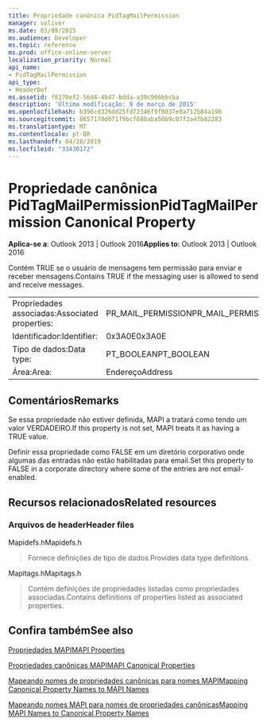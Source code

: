 ```yaml
---
title: Propriedade canônica PidTagMailPermission
manager: soliver
ms.date: 03/09/2015
ms.audience: Developer
ms.topic: reference
ms.prod: office-online-server
localization_priority: Normal
api_name:
- PidTagMailPermission
api_type:
- HeaderDef
ms.assetid: f8270ef2-56d4-4b47-bdda-a39c966bbcba
description: 'Última modificação: 9 de março de 2015'
ms.openlocfilehash: b396cd326dd25fd72346f9f8037e8a712b84a196
ms.sourcegitcommit: 8657170d071f9bcf680aba50b9c07f2a4fb82283
ms.translationtype: MT
ms.contentlocale: pt-BR
ms.lasthandoff: 04/28/2019
ms.locfileid: "33430172"
---
```

# <a name="pidtagmailpermission-canonical-property"></a><span data-ttu-id="c757b-103">Propriedade canônica PidTagMailPermission</span><span class="sxs-lookup"><span data-stu-id="c757b-103">PidTagMailPermission Canonical Property</span></span>

  
  
<span data-ttu-id="c757b-104">**Aplica-se a**: Outlook 2013 | Outlook 2016</span><span class="sxs-lookup"><span data-stu-id="c757b-104">**Applies to**: Outlook 2013 | Outlook 2016</span></span> 
  
<span data-ttu-id="c757b-105">Contém TRUE se o usuário de mensagens tem permissão para enviar e receber mensagens.</span><span class="sxs-lookup"><span data-stu-id="c757b-105">Contains TRUE if the messaging user is allowed to send and receive messages.</span></span> 
  
|||
|:-----|:-----|
|<span data-ttu-id="c757b-106">Propriedades associadas:</span><span class="sxs-lookup"><span data-stu-id="c757b-106">Associated properties:</span></span>  <br/> |<span data-ttu-id="c757b-107">PR_MAIL_PERMISSION</span><span class="sxs-lookup"><span data-stu-id="c757b-107">PR_MAIL_PERMISSION</span></span>  <br/> |
|<span data-ttu-id="c757b-108">Identificador:</span><span class="sxs-lookup"><span data-stu-id="c757b-108">Identifier:</span></span>  <br/> |<span data-ttu-id="c757b-109">0x3A0E</span><span class="sxs-lookup"><span data-stu-id="c757b-109">0x3A0E</span></span>  <br/> |
|<span data-ttu-id="c757b-110">Tipo de dados:</span><span class="sxs-lookup"><span data-stu-id="c757b-110">Data type:</span></span>  <br/> |<span data-ttu-id="c757b-111">PT_BOOLEAN</span><span class="sxs-lookup"><span data-stu-id="c757b-111">PT_BOOLEAN</span></span>  <br/> |
|<span data-ttu-id="c757b-112">Área:</span><span class="sxs-lookup"><span data-stu-id="c757b-112">Area:</span></span>  <br/> |<span data-ttu-id="c757b-113">Endereço</span><span class="sxs-lookup"><span data-stu-id="c757b-113">Address</span></span>  <br/> |
   
## <a name="remarks"></a><span data-ttu-id="c757b-114">Comentários</span><span class="sxs-lookup"><span data-stu-id="c757b-114">Remarks</span></span>

<span data-ttu-id="c757b-115">Se essa propriedade não estiver definida, MAPI a tratará como tendo um valor VERDADEIRO.</span><span class="sxs-lookup"><span data-stu-id="c757b-115">If this property is not set, MAPI treats it as having a TRUE value.</span></span> 
  
<span data-ttu-id="c757b-116">Definir essa propriedade como FALSE em um diretório corporativo onde algumas das entradas não estão habilitadas para email.</span><span class="sxs-lookup"><span data-stu-id="c757b-116">Set this property to FALSE in a corporate directory where some of the entries are not email-enabled.</span></span> 
  
## <a name="related-resources"></a><span data-ttu-id="c757b-117">Recursos relacionados</span><span class="sxs-lookup"><span data-stu-id="c757b-117">Related resources</span></span>

### <a name="header-files"></a><span data-ttu-id="c757b-118">Arquivos de header</span><span class="sxs-lookup"><span data-stu-id="c757b-118">Header files</span></span>

<span data-ttu-id="c757b-119">Mapidefs.h</span><span class="sxs-lookup"><span data-stu-id="c757b-119">Mapidefs.h</span></span>
  
> <span data-ttu-id="c757b-120">Fornece definições de tipo de dados.</span><span class="sxs-lookup"><span data-stu-id="c757b-120">Provides data type definitions.</span></span>
    
<span data-ttu-id="c757b-121">Mapitags.h</span><span class="sxs-lookup"><span data-stu-id="c757b-121">Mapitags.h</span></span>
  
> <span data-ttu-id="c757b-122">Contém definições de propriedades listadas como propriedades associadas.</span><span class="sxs-lookup"><span data-stu-id="c757b-122">Contains definitions of properties listed as associated properties.</span></span>
    
## <a name="see-also"></a><span data-ttu-id="c757b-123">Confira também</span><span class="sxs-lookup"><span data-stu-id="c757b-123">See also</span></span>



[<span data-ttu-id="c757b-124">Propriedades MAPI</span><span class="sxs-lookup"><span data-stu-id="c757b-124">MAPI Properties</span></span>](mapi-properties.md)
  
[<span data-ttu-id="c757b-125">Propriedades canônicas MAPI</span><span class="sxs-lookup"><span data-stu-id="c757b-125">MAPI Canonical Properties</span></span>](mapi-canonical-properties.md)
  
[<span data-ttu-id="c757b-126">Mapeando nomes de propriedades canônicas para nomes MAPI</span><span class="sxs-lookup"><span data-stu-id="c757b-126">Mapping Canonical Property Names to MAPI Names</span></span>](mapping-canonical-property-names-to-mapi-names.md)
  
[<span data-ttu-id="c757b-127">Mapeando nomes MAPI para nomes de propriedades canônicas</span><span class="sxs-lookup"><span data-stu-id="c757b-127">Mapping MAPI Names to Canonical Property Names</span></span>](mapping-mapi-names-to-canonical-property-names.md)


